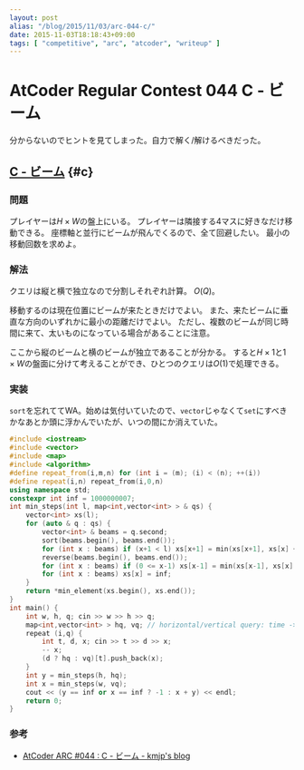 ```yaml
---
layout: post
alias: "/blog/2015/11/03/arc-044-c/"
date: 2015-11-03T18:18:43+09:00
tags: [ "competitive", "arc", "atcoder", "writeup" ]
---
```


# AtCoder Regular Contest 044 C - ビーム

分からないのでヒントを見てしまった。自力で解く/解けるべきだった。

<!-- more -->

## [C - ビーム](https://beta.atcoder.jp/contests/arc044/tasks/arc044_c) {#c}

### 問題

プレイヤーは$H\times W$の盤上にいる。
プレイヤーは隣接する4マスに好きなだけ移動できる。
座標軸と並行にビームが飛んでくるので、全て回避したい。
最小の移動回数を求めよ。

### 解法

クエリは縦と横で独立なので分割しそれぞれ計算。 $O(Q)$。

移動するのは現在位置にビームが来たときだけでよい。
また、来たビームに垂直な方向のいずれかに最小の距離だけでよい。
ただし、複数のビームが同じ時間に来て、太いものになっている場合があることに注意。

ここから縦のビームと横のビームが独立であることが分かる。
すると$H \times 1$と$1 \times W$の盤面に分けて考えることができ、ひとつのクエリは$O(1)$で処理できる。

### 実装

`sort`を忘れててWA。始めは気付いていたので、`vector`じゃなくて`set`にすべきかなあとか頭に浮かんでいたが、いつの間にか消えていた。

``` c++
#include <iostream>
#include <vector>
#include <map>
#include <algorithm>
#define repeat_from(i,m,n) for (int i = (m); (i) < (n); ++(i))
#define repeat(i,n) repeat_from(i,0,n)
using namespace std;
constexpr int inf = 1000000007;
int min_steps(int l, map<int,vector<int> > & qs) {
    vector<int> xs(l);
    for (auto & q : qs) {
        vector<int> & beams = q.second;
        sort(beams.begin(), beams.end());
        for (int x : beams) if (x+1 < l) xs[x+1] = min(xs[x+1], xs[x] + 1);
        reverse(beams.begin(), beams.end());
        for (int x : beams) if (0 <= x-1) xs[x-1] = min(xs[x-1], xs[x] + 1);
        for (int x : beams) xs[x] = inf;
    }
    return *min_element(xs.begin(), xs.end());
}
int main() {
    int w, h, q; cin >> w >> h >> q;
    map<int,vector<int> > hq, vq; // horizontal/vertical query: time -> position
    repeat (i,q) {
        int t, d, x; cin >> t >> d >> x;
        -- x;
        (d ? hq : vq)[t].push_back(x);
    }
    int y = min_steps(h, hq);
    int x = min_steps(w, vq);
    cout << (y == inf or x == inf ? -1 : x + y) << endl;
    return 0;
}
```

### 参考

-   [AtCoder ARC #044 : C - ビーム - kmjp&#39;s blog](http://kmjp.hatenablog.jp/entry/2015/09/12/1100)
